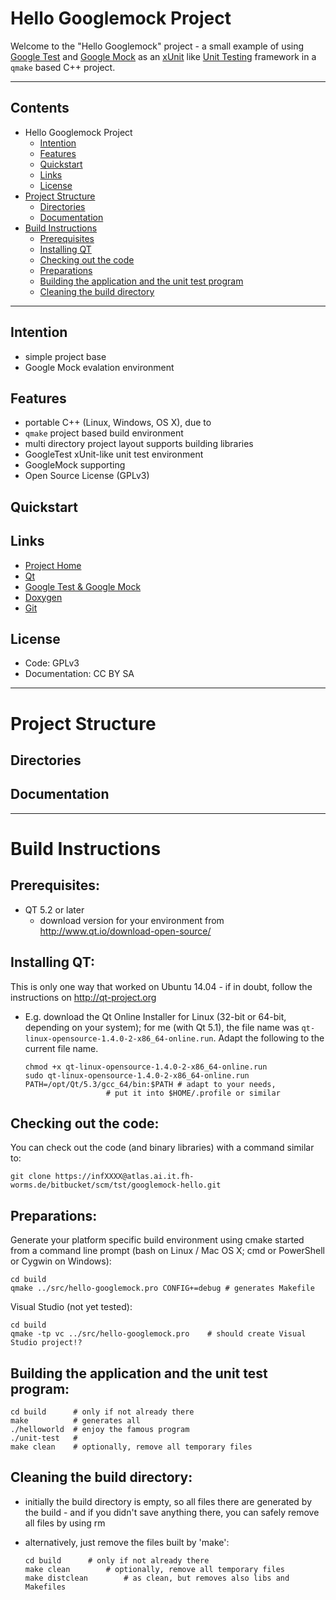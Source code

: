 # Hello Googlemock Project

Welcome to the "Hello Googlemock" project - a small example of using [Google
Test](https://github.com/google/googletest/blob/master/README.md) and [Google
Mock](https://github.com/google/googletest/blob/master/googlemock/README.md) as
an [xUnit]( https://en.wikipedia.org/wiki/XUnit) like [Unit
Testing](https://en.wikipedia.org/wiki/Unit_testing) framework in a `qmake`
based C++ project.

--------------------------------------------------------------

## Contents

- Hello Googlemock Project
  - [Intention](#intention)
  - [Features](#features)
  - [Quickstart](#quickstart)
  - [Links](#links)
  - [License](#license)
- [Project Structure](#projectstructure)
  - [Directories](#directories)
  - [Documentation](#documentation)
- [Build Instructions](#buildinstructions)
  - [Prerequisites](#prerequisites)
  - [Installing QT](#installingqt)
  - [Checking out the code](#checkingoutthecode)
  - [Preparations](#preparations)
  - [Building the application and the unit test program](#building)
  - [Cleaning the build directory](#cleaning)

--------------------------------------------------------------

## Intention<a name=intention></a>

- simple project base
- Google Mock evalation environment

## Features<a name=features></a>

- portable C++ (Linux, Windows, OS X), due to
- `qmake` project based build environment
- multi directory project layout supports building libraries
- GoogleTest xUnit-like unit test environment
- GoogleMock supporting
- Open Source License (GPLv3)

## Quickstart<a name=quickstart></a>

## Links<a name=links></a>
- [Project Home](
  https://atlas.ai.it.hs-worms.de/bitbucket/projects/TST/repos/googlemock-hello)
- [Qt](http://www.qt.io)
- [Google Test & Google Mock](https://github.com/google/googletest)
- [Doxygen](http://www.stack.nl/~dimitri/doxygen)
- [Git](https://git-scm.com/)

## License<a name=license></a>
- Code: GPLv3
- Documentation: CC BY SA

--------------------------------------------------------------

# Project Structure<a name=projectstructure></a>

## Directories<a name=directories></a>

## Documentation<a name=documentation></a>

--------------------------------------------------------------

# Build Instructions<a name=buildinstructions></a>

## Prerequisites:<a name=prerequisites></a>
- QT 5.2 or later
  - download version for your environment from
    http://www.qt.io/download-open-source/

## Installing QT:<a name=installingqt></a>
This is only one way that worked on Ubuntu 14.04 - if in doubt, follow
the instructions on http://qt-project.org

- E.g. download the Qt Online Installer for Linux (32-bit or 64-bit,
  depending on your system); for me (with Qt 5.1), the file name was
  `qt-linux-opensource-1.4.0-2-x86_64-online.run`. Adapt the following to
  the current file name.

      chmod +x qt-linux-opensource-1.4.0-2-x86_64-online.run
      sudo qt-linux-opensource-1.4.0-2-x86_64-online.run
      PATH=/opt/Qt/5.3/gcc_64/bin:$PATH	# adapt to your needs,
      					# put it into $HOME/.profile or similar

## Checking out the code:<a name=checkingoutthecode></a>
You can check out the code (and binary libraries) with a command similar
to:

    git clone https://infXXXX@atlas.ai.it.fh-worms.de/bitbucket/scm/tst/googlemock-hello.git

## Preparations:<a name=preparations></a>
Generate your platform specific build environment using cmake started
from a command line prompt (bash on Linux / Mac OS X; cmd or PowerShell
or Cygwin on Windows):

    cd build
    qmake ../src/hello-googlemock.pro CONFIG+=debug	# generates Makefile

Visual Studio (not yet tested):

    cd build
    qmake -tp vc ../src/hello-googlemock.pro	# should create Visual Studio project!?

## Building the application and the unit test program:<a name=building></a>
    cd build      # only if not already there
    make          # generates all
    ./helloworld  # enjoy the famous program
    ./unit-test   #
    make clean    # optionally, remove all temporary files

## Cleaning the build directory:<a name=cleaning></a>
- initially the build directory is empty, so all files there are
  generated by the build - and if you didn't save anything there, you
  can safely remove all files by using rm
- alternatively, just remove the files built by 'make':

      cd build		# only if not already there
      make clean		# optionally, remove all temporary files
      make distclean		# as clean, but removes also libs and Makefiles

